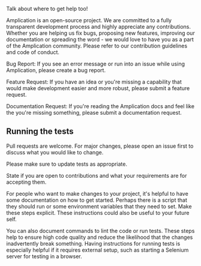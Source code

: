 Talk about where to get help too!

Amplication is an open-source project. We are committed to a fully transparent development process and highly appreciate any contributions. Whether you are helping us fix bugs, proposing new features, improving our documentation or spreading the word - we would love to have you as a part of the Amplication community. Please refer to our contribution guidelines and code of conduct.

Bug Report: If you see an error message or run into an issue while using Amplication, please create a bug report.

Feature Request: If you have an idea or you're missing a capability that would make development easier and more robust, please submit a feature request.

Documentation Request: If you're reading the Amplication docs and feel like the you're missing something, please submit a documentation request.

## Running the tests

<!-- Explain how to run the automated tests for this system. -->

Pull requests are welcome. For major changes, please open an issue first to discuss what you would like to change.

Please make sure to update tests as appropriate.

State if you are open to contributions and what your requirements are for accepting them.

For people who want to make changes to your project, it's helpful to have some documentation on how to get started. Perhaps there is a script that they should run or some environment variables that they need to set. Make these steps explicit. These instructions could also be useful to your future self.

You can also document commands to lint the code or run tests. These steps help to ensure high code quality and reduce the likelihood that the changes inadvertently break something. Having instructions for running tests is especially helpful if it requires external setup, such as starting a Selenium server for testing in a browser.


